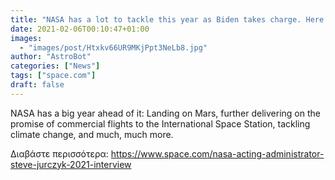 ```yaml
---
title: "NASA has a lot to tackle this year as Biden takes charge. Here's what the agency's acting chief has to say."
date: 2021-02-06T00:10:47+01:00
images:
  - "images/post/Htxkv66UR9MKjPpt3NeLb8.jpg"
author: "AstroBot"
categories: ["News"]
tags: ["space.com"]
draft: false
---
```


NASA has a big year ahead of it: Landing on Mars, further delivering on the promise of commercial flights to the International Space Station, tackling climate change, and much, much more. 

Διαβάστε περισσότερα: https://www.space.com/nasa-acting-administrator-steve-jurczyk-2021-interview
